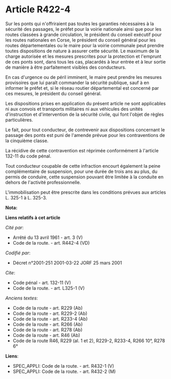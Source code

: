 # Article R422-4

Sur les ponts qui n'offriraient pas toutes les garanties nécessaires à la sécurité des passages, le préfet pour la voirie
nationale ainsi que pour les routes classées à grande circulation, le président du conseil exécutif pour les routes
nationales en Corse, le président du conseil général pour les routes départementales ou le maire pour la voirie communale
peut prendre toutes dispositions de nature à assurer cette sécurité. Le maximum de la charge autorisée et les mesures
prescrites pour la protection et l'emprunt de ces ponts sont, dans tous les cas, placardés à leur entrée et à leur sortie de
manière à être parfaitement visibles des conducteurs. 

En cas d'urgence ou de péril imminent, le maire peut prendre les mesures provisoires que lui paraît commander la sécurité
publique, sauf à en informer le préfet et, si le réseau routier départemental est concerné par ces mesures, le président du
conseil général. 

Les dispositions prises en application du présent article ne sont applicables ni aux convois et transports militaires ni aux
véhicules des unités d'instruction et d'intervention de la sécurité civile, qui font l'objet de règles particulières. 

Le fait, pour tout conducteur, de contrevenir aux dispositions concernant le passage des ponts est puni de l'amende prévue
pour les contraventions de la cinquième classe. 

La récidive de cette contravention est réprimée conformément à l'article 132-11 du code pénal. 

Tout conducteur coupable de cette infraction encourt également la peine complémentaire de suspension, pour une durée de trois
ans au plus, du permis de conduire, cette suspension pouvant être limitée à la conduite en dehors de l'activité
professionnelle. 

L'immobilisation peut être prescrite dans les conditions prévues aux articles L. 325-1 à L. 325-3.

**Nota:**



**Liens relatifs à cet article**

_Cité par_:

  - Arrêté du 13 avril 1961 - art. 3 (V)
  - Code de la route. - art. R442-4 (VD)

_Codifié par_:

  - Décret n°2001-251 2001-03-22 JORF 25 mars 2001

_Cite_:

  - Code pénal - art. 132-11 (V)
  - Code de la route. - art. L325-1 (V)

_Anciens textes_:

  - Code de la route - art. R229 (Ab)
  - Code de la route - art. R229-2 (Ab)
  - Code de la route - art. R233-4 (Ab)
  - Code de la route - art. R266 (Ab)
  - Code de la route - art. R278 (Ab)
  - Code de la route - art. R46 (Ab)
  - Code de la route R46, R229 (al. 1 et 2), R229-2, R233-4, R266 10°, R278 6°

**Liens**:

  - SPEC_APPLI: Code de la route. - art. R432-1 (V)
  - SPEC_APPLI: Code de la route. - art. R432-2 (M)
